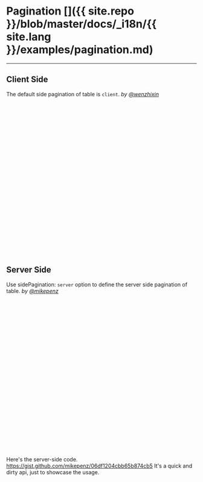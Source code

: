# Pagination []({{ site.repo }}/blob/master/docs/_i18n/{{ site.lang }}/examples/pagination.md)

---

## Client Side

The default side pagination of table is `client`. _by [@wenzhixin](https://github.com/wenzhixin)_

<iframe width="100%" height="400" data-src="http://jsfiddle.net/wenyi/e3nk137y/42/embedded/html,js,result" allowfullscreen="allowfullscreen" frameborder="0"></iframe>


## Server Side

Use sidePagination: `server` option to define the server side pagination of table. _by [@mikepenz](https://github.com/mikepenz)_

<iframe width="100%" height="400" data-src="http://jsfiddle.net/4r6g4cfu/3/embedded/html,js,result" allowfullscreen="allowfullscreen" frameborder="0"></iframe>

Here's the server-side code.
https://gist.github.com/mikepenz/06df1204cbb65b874cb5
 It's a quick and dirty api, just to showcase the usage.
